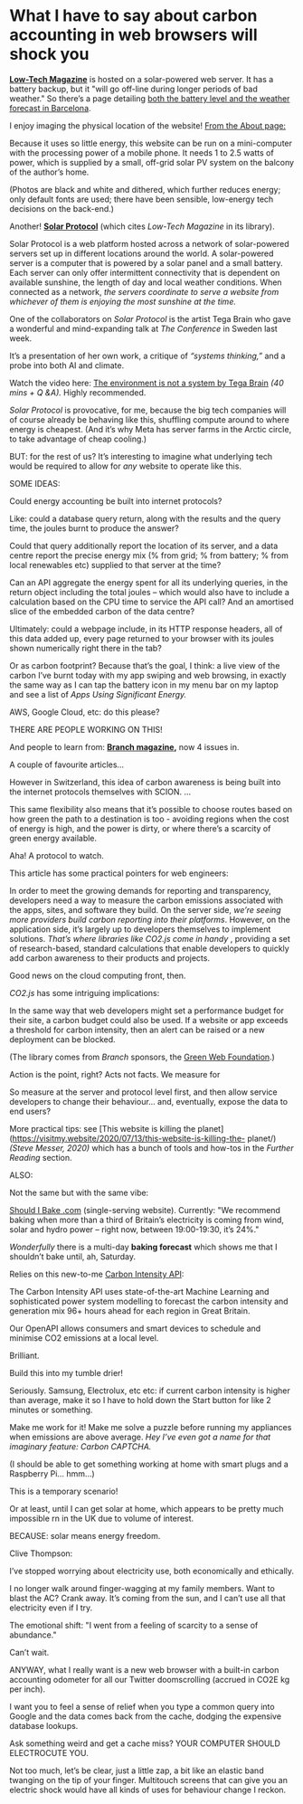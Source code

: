 # What I have to say about carbon accounting in web browsers will shock you

**[Low-Tech Magazine](https://solar.lowtechmagazine.com)** is hosted on a
solar-powered web server. It has a battery backup, but it "will go off-line
during longer periods of bad weather." So there’s a page detailing [both the
battery level and the weather forecast in
Barcelona](https://solar.lowtechmagazine.com/power.html).

I enjoy imaging the physical location of the website! [From the About
page:](https://solar.lowtechmagazine.com/about.html)

Because it uses so little energy, this website can be run on a mini-computer
with the processing power of a mobile phone. It needs 1 to 2.5 watts of power,
which is supplied by a small, off-grid solar PV system on the balcony of the
author’s home.

(Photos are black and white and dithered, which further reduces energy; only
default fonts are used; there have been sensible, low-energy tech decisions on
the back-end.)

Another! **[Solar Protocol](http://solarprotocol.net)** (which cites _Low-Tech
Magazine_ in its library).

Solar Protocol is a web platform hosted across a network of solar-powered
servers set up in different locations around the world. A solar-powered server
is a computer that is powered by a solar panel and a small battery. Each
server can only offer intermittent connectivity that is dependent on available
sunshine, the length of day and local weather conditions. When connected as a
network, _the servers coordinate to serve a website from whichever of them is
enjoying the most sunshine at the time._

One of the collaborators on _Solar Protocol_ is the artist Tega Brain who gave
a wonderful and mind-expanding talk at _The Conference_ in Sweden last week.

It’s a presentation of her own work, a critique of _“systems thinking,”_ and a
probe into both AI and climate.

Watch the video here: [The environment is not a system by Tega
Brain](https://videos.theconference.se/tega-brain-the-environment-is-not) _(40
mins + Q &A)._ Highly recommended.

_Solar Protocol_ is provocative, for me, because the big tech companies will
of course already be behaving like this, shuffling compute around to where
energy is cheapest. (And it’s why Meta has server farms in the Arctic circle,
to take advantage of cheap cooling.)

BUT: for the rest of us? It’s interesting to imagine what underlying tech
would be required to allow for _any_ website to operate like this.

SOME IDEAS:

Could energy accounting be built into internet protocols?

Like: could a database query return, along with the results and the query
time, the joules burnt to produce the answer?

Could that query additionally report the location of its server, and a data
centre report the precise energy mix (% from grid; % from battery; % from
local renewables etc) supplied to that server at the time?

Can an API aggregate the energy spent for all its underlying queries, in the
return object including the total joules – which would also have to include a
calculation based on the CPU time to service the API call? And an amortised
slice of the embedded carbon of the data centre?

Ultimately: could a webpage include, in its HTTP response headers, all of this
data added up, every page returned to your browser with its joules shown
numerically right there in the tab?

Or as carbon footprint? Because that’s the goal, I think: a live view of the
carbon I’ve burnt today with my app swiping and web browsing, in exactly the
same way as I can tap the battery icon in my menu bar on my laptop and see a
list of _Apps Using Significant Energy._

AWS, Google Cloud, etc: do this please?

THERE ARE PEOPLE WORKING ON THIS!

And people to learn from: **[Branch
magazine](https://branch.climateaction.tech),** now 4 issues in.

A couple of favourite articles…

However in Switzerland, this idea of carbon awareness is being built into the
internet protocols themselves with SCION. …

This same flexibility also means that it’s possible to choose routes based on
how green the path to a destination is too - avoiding regions when the cost of
energy is high, and the power is dirty, or where there’s a scarcity of green
energy available.

Aha! A protocol to watch.

This article has some practical pointers for web engineers:

In order to meet the growing demands for reporting and transparency,
developers need a way to measure the carbon emissions associated with the
apps, sites, and software they build. On the server side, _we’re seeing more
providers build carbon reporting into their platforms_. However, on the
application side, it’s largely up to developers themselves to implement
solutions. _That’s where libraries like CO2.js come in handy_ , providing a
set of research-based, standard calculations that enable developers to quickly
add carbon awareness to their products and projects.

Good news on the cloud computing front, then.

_CO2.js_ has some intriguing implications:

In the same way that web developers might set a performance budget for their
site, a carbon budget could also be used. If a website or app exceeds a
threshold for carbon intensity, then an alert can be raised or a new
deployment can be blocked.

(The library comes from _Branch_ sponsors, the [Green Web
Foundation](https://www.thegreenwebfoundation.org).)

Action is the point, right? Acts not facts. We measure for

So measure at the server and protocol level first, and then allow service
developers to change their behaviour… and, eventually, expose the data to end
users?

More practical tips: see [This website is killing the
planet](https://visitmy.website/2020/07/13/this-website-is-killing-the-
planet/) _(Steve Messer, 2020)_ which has a bunch of tools and how-tos in the
_Further Reading_ section.

ALSO:

Not the same but with the same vibe:

[Should I Bake .com](https://shouldibake.com) (single-serving website).
Currently: "We recommend baking when more than a third of Britain’s
electricity is coming from wind, solar and hydro power – right now, between
19:00-19:30, it’s 24%."

_Wonderfully_ there is a multi-day **baking forecast** which shows me that I
shouldn’t bake until, ah, Saturday.

Relies on this new-to-me [Carbon Intensity
API](https://carbonintensity.org.uk):

The Carbon Intensity API uses state-of-the-art Machine Learning and
sophisticated power system modelling to forecast the carbon intensity and
generation mix 96+ hours ahead for each region in Great Britain.

Our OpenAPI allows consumers and smart devices to schedule and minimise CO2
emissions at a local level.

Brilliant.

Build this into my tumble drier!

Seriously. Samsung, Electrolux, etc etc: if current carbon intensity is higher
than average, make it so I have to hold down the Start button for like 2
minutes or something.

Make me work for it! Make me solve a puzzle before running my appliances when
emissions are above average. _Hey I’ve even got a name for that imaginary
feature: Carbon CAPTCHA._

(I should be able to get something working at home with smart plugs and a
Raspberry Pi… hmm…)

This is a temporary scenario!

Or at least, until I can get solar at home, which appears to be pretty much
impossible rn in the UK due to volume of interest.

BECAUSE: solar means energy freedom.

Clive Thompson:

I’ve stopped worrying about electricity use, both economically and ethically.

I no longer walk around finger-wagging at my family members. Want to blast the
AC? Crank away. It’s coming from the sun, and I can’t use all that electricity
even if I try.

The emotional shift: "I went from a feeling of scarcity to a sense of
abundance."

Can’t wait.

ANYWAY, what I really want is a new web browser with a built-in carbon
accounting odometer for all our Twitter doomscrolling (accrued in CO2E kg per
inch).

I want you to feel a sense of relief when you type a common query into Google
and the data comes back from the cache, dodging the expensive database
lookups.

Ask something weird and get a cache miss? YOUR COMPUTER SHOULD ELECTROCUTE
YOU.

Not too much, let’s be clear, just a little zap, a bit like an elastic band
twanging on the tip of your finger. Multitouch screens that can give you an
electric shock would have all kinds of uses for behaviour change I reckon.
